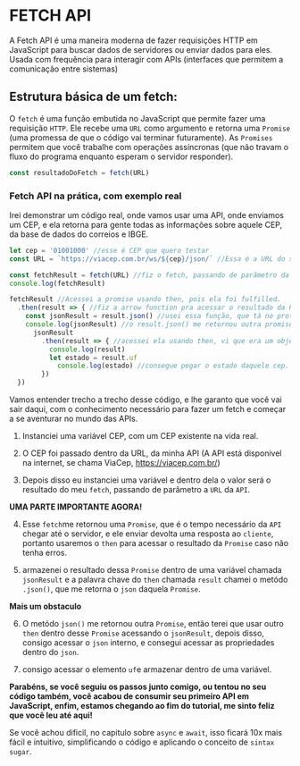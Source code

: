# FETCH API

A Fetch API é uma maneira moderna de fazer requisições HTTP em JavaScript para buscar dados de servidores ou enviar dados para eles. Usada com frequência para interagir com APIs (interfaces que permitem a comunicação entre sistemas)

##  Estrutura básica de um fetch:

O `fetch` é uma função embutida no JavaScript que permite fazer uma requisição `HTTP`. Ele recebe uma `URL` como argumento e retorna uma `Promise` (uma promessa de que o código vai terminar futuramente). As `Promises` permitem que você trabalhe com operações assíncronas (que não travam o fluxo do programa enquanto esperam o servidor responder).

```javascript
const resultadoDoFetch = fetch(URL)
```

### Fetch API na prática, com exemplo real

Irei demonstrar um código real, onde vamos usar uma API, onde enviamos um CEP, e ela retorna para gente todas as informações sobre aquele CEP, da base de dados do correios e IBGE.

```javascript
let cep = '01001000' //esse é CEP que quero testar
const URL = `https://viacep.com.br/ws/${cep}/json/` //Essa é a URL do site onde farei o fetch, passei de parâmetro a variável cep

const fetchResult = fetch(URL) //fiz o fetch, passando de parãmetro da URL, e guardei dentro do fetchResult, isso me retornou uma promise.
console.log(fetchResult)

fetchResult //Acessei a promise usando then, pois ela foi fulfilled.
  .then(result => { //fiz a arrow function pra acessar o resultado da Promise, apelidei ela no argumento de result
    const jsonResult = result.json() //usei essa função, que tá no prototype do result, onde posso pegar o Json direto da API
    console.log(jsonResult) //o result.json() me retornou outra promise, a qual está fulfilled
      jsonResult
        .then(result => { //acessei ela usando then, vi que era um objeto json, portanto instanciei uma variável estado e guardei o uf do json dentro dela
          console.log(result)
          let estado = result.uf
            console.log(estado) //consegue pegar o estado daquele cep.
        })
  })
```

Vamos entender trecho a trecho desse código, e lhe garanto que você vai sair daqui, com o conhecimento necessário para fazer um fetch e começar a se aventurar no mundo das APIs.

1. Instanciei uma variável CEP, com um CEP existente na vida real.

2. O CEP foi passado dentro da URL, da minha API (A API está disponivel na internet, se chama ViaCep, https://viacep.com.br/)

3. Depois disso eu instanciei uma variável e dentro dela o valor será o resultado do meu `fetch`, passando de parâmetro a `URL` da `API`.

**UMA PARTE IMPORTANTE AGORA!**

4. Esse `fetch`me retornou uma `Promise`, que é o tempo necessário da `API` chegar até o servidor, e ele enviar devolta uma resposta ao `cliente`, portanto usaremos o `then` para acessar o resultado da `Promise` caso não tenha erros.

5. armazenei o resultado dessa `Promise` dentro de uma variável chamada `jsonResult` e a palavra chave do `then` chamada `result` chamei o metódo `.json()`, que me retorna o `json` daquela `Promise`.

**Mais um obstaculo**

6. O metódo `json()` me retornou outra `Promise`, então terei que usar outro `then` dentro desse `Promise` acessando o `jsonResult`, depois disso, consigo acessar o `json` interno, e consegui acessar as propriedades dentro do `json`.

7. consigo acessar o elemento `uf`e armazenar dentro de uma variável.

**Parabéns, se você seguiu os passos junto comigo, ou tentou no seu código também, você acabou de consumir seu primeiro API em JavaScript, enfim, estamos chegando ao fim do tutorial, me sinto feliz que você leu até aqui!**

Se você achou dificil, no capitulo sobre `async` e `await`, isso ficará 10x mais fácil e intuitivo, simplificando o código e aplicando o conceito de `sintax sugar`.


